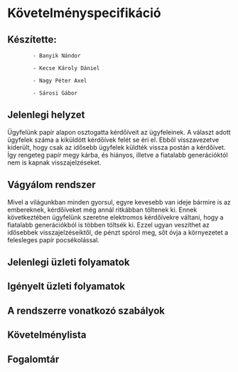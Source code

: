 # Követelményspecifikáció

## Készítette: 
            - Banyik Nándor

            - Kecse Károly Dániel
            
            - Nagy Péter Axel
           
            - Sárosi Gábor
## Jelenlegi helyzet
Ügyfelünk papír alapon osztogatta kérdőíveit az ügyfeleinek. A választ adott ügyfelek száma a kiküldött kérdőívek felét se éri el. Ebből visszavezetve kiderült, hogy csak az idősebb ügyfelek küldték vissza postán a kérdőívet. Így rengeteg papír megy kárba, és hiányos, illetve a fiatalabb generációktól nem is kapnak visszajelzéseket.
## Vágyálom rendszer
Mivel a világunkban minden gyorsul, egyre kevesebb van ideje bármire is az embereknek, kérdőíveket még annál ritkábban töltenek ki. Ennek következtében ügyfelünk szeretne elektromos kérdőívekre váltani, hogy a fiatalabb generációkból is többen töltsék ki. Ezzel ugyan veszíthet az idősebbek visszajelzéseiktől, de pénzt spórol meg, sőt óvja a környezetet a felesleges papír pocsékolással.
## Jelenlegi üzleti folyamatok

## Igényelt üzleti folyamatok

## A rendszerre vonatkozó szabályok

## Követelménylista

## Fogalomtár 
